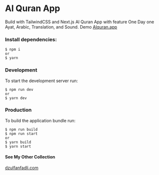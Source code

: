 # Al Quran App
Build with TailwindCSS and Next.js Al Quran App with feature One Day one Ayat, Arabic, Translation, and Sound. Demo [Alquran.app](https://dzf-collections-al-quran-app.vercel.app/)


### Install dependencies:
```
$ npm i
or
$ yarn

```

### Development
To start the development server run:

```
$ npm run dev
or
$ yarn dev
```

### Production
To build the application bundle run:

```
$ npm run build
$ npm run start
or
$ yarn build
$ yarn start
```

#### See My Other Collection
[dzulfanfadli.com](https://dzulfanfadli.com)